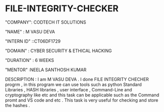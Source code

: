 # FILE-INTEGRITY-CHECKER
"COMPANY": CODTECH IT SOLUTIONS

"NAME"  : M VASU DEVA

"INTERN ID"  ::CT06DF1729

"DOMAIN" : CYBER SECURITY & ETHICAL HACKING

"DURATION" : 6 WEEKS

"MENTOR" :NEELA SANTHOSH KUMAR

DESCRIPTION :
          I am M VASU DEVA . I done FILE INTEGRITY CHECHER progrm , in this program we can use tools such as  python Standard Libraries , HASH libraries , user interface , Command-Line and cryptography like etc and
          this task can be applicable such as the Command promt and VS code and etc . This task is very useful for checking and store the hashes .
